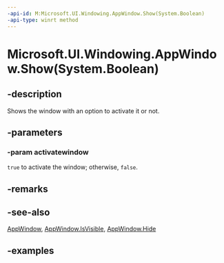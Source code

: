 ```yaml
---
-api-id: M:Microsoft.UI.Windowing.AppWindow.Show(System.Boolean)
-api-type: winrt method
---
```


# Microsoft.UI.Windowing.AppWindow.Show(System.Boolean)

<!--
public void Show (bool activatewindow);
-->

## -description

Shows the window with an option to activate it or not.

## -parameters

### -param activatewindow

`true` to activate the window; otherwise, `false`.

## -remarks

## -see-also

[AppWindow](appwindow.md), [AppWindow.IsVisible](appwindow_isvisible.md), [AppWindow.Hide](appwindow_hide_1985563870.md)

## -examples
